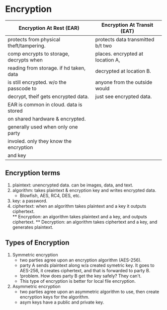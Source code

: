 # Encryption

|  Encryption At Rest (EAR)                |  Encryption At Transit  (EAT)      |
| ----------------------------------       | ------------------------------     |
| protects from physical theft/tampering.  | protects data transmitted b/t two  |
| comp encrypts to storage, decrypts when  | places. encrypted at location A,   |
| reading from storage. if hd taken, data  | decrypted at location B.           |
| is still encrypted. w/o the passcode to  | anyone from the outside would      |
| decrypt, theif gets encrypted data.      | just see encrypted data.           |
| EAR is common in cloud. data is stored   |                                    |
| on shared hardware & encrypted.          |                                    |
| generally used when only one party       |                                    |
| involed. only they know the encryption   |                                    |
| and key                                  |                                    |

## Encryption terms
1. plaintext: unencrypted data. can be images, data, and text.
2. algorithm: takes plaintext & encryption key and writes encrypted data.
    * Blowfish, AES, RC4, DES, etc.
3. key: a password.
4. ciphertext: when an algorithm takes plaintext and a key it outputs ciphertext.    
** Encryption: an algorithm takes plaintext and a key, and outputs ciphertext.
** Decryption: an algorithm takes ciphertext and a key, and generates plaintext.

## Types of Encryption
1. Symmetric encryption
    * two parties agree upon an encryption algorithm (AES-256).
    * party A sends plaintext along w/a created symetric key. It goes to AES-256, it creates ciphertext, and that is forwarded to party B.
    * !problem. How does party B get the key safely? They can't.
    * This type of encryption is better for local file encryption.
2. Asymmetric encryption
    * two parties agree upon an asymmetric algorithm to use, then create encryption keys for the algorithm.
    * asym keys have a public and private key.